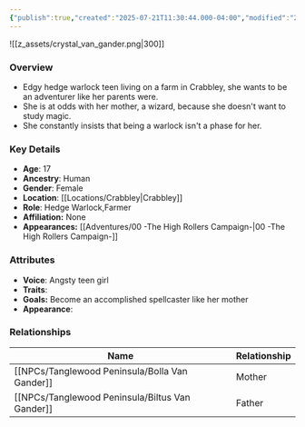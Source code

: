 ```yaml
---
{"publish":true,"created":"2025-07-21T11:30:44.000-04:00","modified":"2025-10-03T09:41:51.345-04:00","published":"2025-10-03T09:41:51.345-04:00","cssclasses":"","Age":"17","Ancestry":"Human","Gender":"Female","Location":["[[Crabbley]]"],"Role":["Hedge Warlock","Farmer"],"Affiliation":["None"],"Appearances":["[[00 -The High Rollers Campaign-]]"]}
---
```



![[z_assets/crystal_van_gander.png|300]]

### Overview
- Edgy hedge warlock teen living on a farm in Crabbley, she wants to be an adventurer like her parents were.
- She is at odds with her mother, a wizard, because she doesn't want to study magic. 
- She constantly insists that being a warlock isn't a phase for her.

### Key Details
- **Age**: 17
- **Ancestry**: Human
- **Gender**: Female
- **Location**: [[Locations/Crabbley\|Crabbley]]
- **Role**: Hedge Warlock,Farmer
- **Affiliation:** None
- **Appearances:** [[Adventures/00 -The High Rollers Campaign-\|00 -The High Rollers Campaign-]]

### Attributes
- **Voice**: Angsty teen girl
- **Traits**: 
- **Goals:** Become an accomplished spellcaster like her mother
- **Appearance**: 

### Relationships

| Name                  | Relationship |
| --------------------- | ------------ |
| [[NPCs/Tanglewood Peninsula/Bolla Van Gander]]  | Mother       |
| [[NPCs/Tanglewood Peninsula/Biltus Van Gander]] | Father       |
